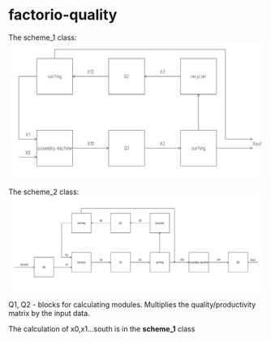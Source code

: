 # factorio-quality

The scheme_1 class:
![alt text](img/scheme_1.png "The scheme_1 class")

The scheme_2 class:
![alt text](img/scheme_2.png "The scheme_2 class")


Q1, Q2 - blocks for calculating modules. Multiplies the quality/productivity matrix by the input data.

The calculation of x0,x1...south is in the **scheme_1** class
